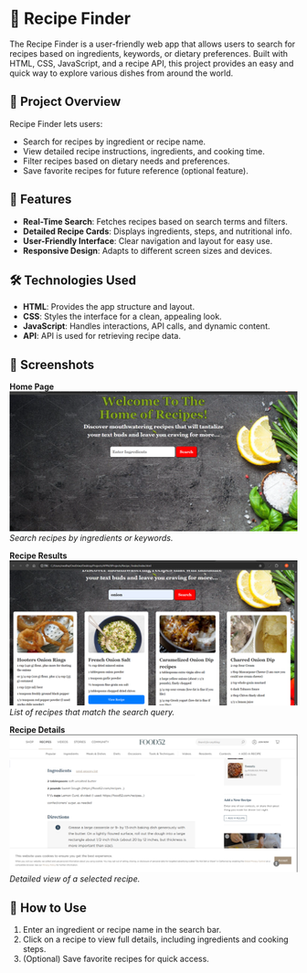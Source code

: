 # 🍲 Recipe Finder

The Recipe Finder is a user-friendly web app that allows users to search for recipes based on ingredients, keywords, or dietary preferences. Built with HTML, CSS, JavaScript, and a recipe API, this project provides an easy and quick way to explore various dishes from around the world.

## 📝 Project Overview

Recipe Finder lets users:
- Search for recipes by ingredient or recipe name.
- View detailed recipe instructions, ingredients, and cooking time.
- Filter recipes based on dietary needs and preferences.
- Save favorite recipes for future reference (optional feature).

## 🌟 Features
- **Real-Time Search**: Fetches recipes based on search terms and filters.
- **Detailed Recipe Cards**: Displays ingredients, steps, and nutritional info.
- **User-Friendly Interface**: Clear navigation and layout for easy use.
- **Responsive Design**: Adapts to different screen sizes and devices.

## 🛠️ Technologies Used
- **HTML**: Provides the app structure and layout.
- **CSS**: Styles the interface for a clean, appealing look.
- **JavaScript**: Handles interactions, API calls, and dynamic content.
- **API**: API is used for retrieving recipe data.

## 📸 Screenshots

**Home Page**  
![Home Page](./screenshots/Screenshot%20(220).png )
*Search recipes by ingredients or keywords.*

**Recipe Results**  
![Recipe Results](./screenshots/Screenshot%20(221).png)  
*List of recipes that match the search query.*

**Recipe Details**  
![Recipe Details](./screenshots/Screenshot%20(224).png)  
*Detailed view of a selected recipe.*

## 🚀 How to Use
1. Enter an ingredient or recipe name in the search bar.
2. Click on a recipe to view full details, including ingredients and cooking steps.
3. (Optional) Save favorite recipes for quick access.

